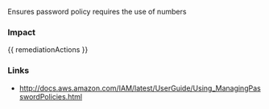 
Ensures password policy requires the use of numbers

### Impact
<!-- Add Impact here -->

<!-- DO NOT CHANGE -->
{{ remediationActions }}

### Links
- http://docs.aws.amazon.com/IAM/latest/UserGuide/Using_ManagingPasswordPolicies.html


